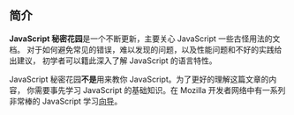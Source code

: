 ﻿## 简介

**JavaScript 秘密花园**是一个不断更新，主要关心 JavaScript 一些古怪用法的文档。
对于如何避免常见的错误，难以发现的问题，以及性能问题和不好的实践给出建议，
初学者可以籍此深入了解 JavaScript 的语言特性。

JavaScript 秘密花园**不是**用来教你 JavaScript。为了更好的理解这篇文章的内容，
你需要事先学习 JavaScript 的基础知识。在 Mozilla 开发者网络中有一系列非常棒的 JavaScript 学习[向导][1]。

[1]: https://developer.mozilla.org/en/JavaScript/Guide

